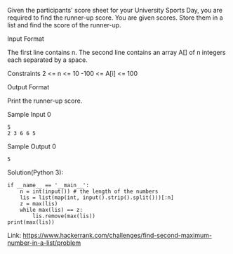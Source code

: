 Given the participants' score sheet for your University Sports Day, 
you are required to find the runner-up score. You are given  scores. Store them in a list and find the score of the runner-up.

Input Format

The first line contains n. The second line contains an array A[] of n integers each separated by a space.

Constraints
2 <= n <= 10
-100 <= A[i] <= 100

Output Format

Print the runner-up score.

Sample Input 0
```
5
2 3 6 6 5
```
Sample Output 0
```
5
```

Solution(Python 3):
```
if __name__ == '__main__':
    n = int(input()) # the length of the numbers
    lis = list(map(int, input().strip().split()))[:n]
    z = max(lis)
    while max(lis) == z:
        lis.remove(max(lis))
print(max(lis))
```

Link: https://www.hackerrank.com/challenges/find-second-maximum-number-in-a-list/problem
